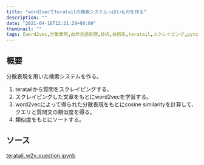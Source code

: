 ```yaml
---
title: "word2vecでteratailの検索システムっぽいものを作る"
description: ""
date: "2021-04-16T12:21:29+09:00"
thumbnail: ""
tags: [word2vec,分散表現,自然言語処理,技術,技術系,teratail,スクレイピング,pytorch,google colaboratory,制作物]
---
```

## 概要
分散表現を用いた検索システムを作る。

1. teratailから質問をスクレイピングする。
2. スクレイピングした文章をもとにword2vecを学習する。
3. word2vecによって得られた分散表現をもとにcosine similarityを計算して、クエリと質問文の類似度を得る。
4. 類似度をもとにソートする。

## ソース
[teratail_w2v_question.ipynb](https://colab.research.google.com/drive/1YeWBFTptroOury6DjI9ly7j-fVmtdYei?usp=sharing)